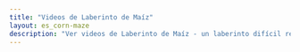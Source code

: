 ```yaml
---
title: "Videos de Laberinto de Maíz"
layout: es_corn-maze
description: "Ver videos de Laberinto de Maíz - un laberinto difícil resolución de juego de acción, disponible gratis para Android (Google Play), Windows (Tienda Windows) y Tizen."
---
```

<amp-carousel width="600" height="357" layout="responsive" type="slides">
    <amp-youtube height="357" layout="fixed-height" data-videoid="we9aZZQLkQk"></amp-youtube>
</amp-carousel>
